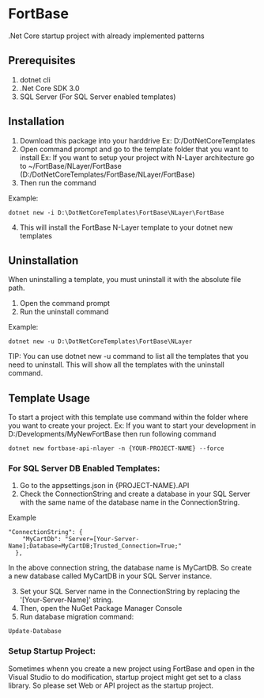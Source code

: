 # FortBase
.Net Core startup project with already implemented patterns

## Prerequisites
1. dotnet cli 
2. .Net Core SDK 3.0
3. SQL Server (For SQL Server enabled templates)

## Installation

1. Download this package into your harddrive 
   Ex: D:/DotNetCoreTemplates
2. Open command prompt and go to the template folder that you want to install 
   Ex: If you want to setup your project with N-Layer architecture go to ~/FortBase/NLayer/FortBase (D:/DotNetCoreTemplates/FortBase/NLayer/FortBase)
3. Then run the command 

Example:
```
dotnet new -i D:\DotNetCoreTemplates\FortBase\NLayer\FortBase
```
4. This will install the FortBase N-Layer template to your dotnet new templates


## Uninstallation 

When uninstalling a template, you must uninstall it with the absolute file path. 

1. Open the command prompt 
2. Run the uninstall command 

Example:
```
dotnet new -u D:\DotNetCoreTemplates\FortBase\NLayer
```

TIP: You can use dotnet new -u command to list all the templates that you need to uninstall. 
This will show all the templates with the uninstall command.

## Template Usage

To start a project with this template use command within the folder where you want to create your project. 
Ex: If you want to start your development in D:/Developments/MyNewFortBase then run following command 
   
```
dotnet new fortbase-api-nlayer -n {YOUR-PROJECT-NAME} --force
```

### For SQL Server DB Enabled Templates:

1. Go to the appsettings.json in {PROJECT-NAME}.API 
2. Check the ConnectionString and create a database in your SQL Server with the same name of the database name in the ConnectionString.

Example
```
"ConnectionString": {
    "MyCartDb": "Server=[Your-Server-Name];Database=MyCartDB;Trusted_Connection=True;"
  },
```
In the above connection string, the database name is MyCartDB. So create a new database called MyCartDB in your SQL Server instance. 

3. Set your SQL Server name in the ConnectionString by replacing the '[Your-Server-Name]' string. 
4. Then, open the NuGet Package Manager Console 
5. Run database migration command: 
```
Update-Database
```
### Setup Startup Project:

Sometimes whenn you create a new project using FortBase and open in the Visual Studio to do modification, startup project might get set to a class library. So please set  Web or API project as the startup project.
